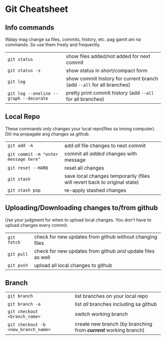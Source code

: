 # Git Cheatsheet

## Info commands
Walay mag change sa files, commits, history, etc. pag gamit ani na commands. So use them freely and frequently.

|||
| --- | --- |
| `git status` | show files added/not added for next commit |
| `git status -s` | show status in short/compact form |
| `git log` | show commit history for current branch (add `--all` for all branches) |
| `git log --oneline --graph --decorate` | pretty print commit history  (add `--all` for all branches) |


## Local Repo
These commands only changes your local repo(files sa imong computer). Dili ma propagate ang changes sa github.

|||
| --- | --- |
| `git add -A` | add *all* file changes to next commit |
| `git commit -m "enter message here"` | commit all *added* changes with message |
| `git reset --HARD` | reset all changes |
| `git stash` | save local changes temporarily (files will revert back to original state) |
| `git stash pop` | re-apply stashed changes |

## Uploading/Downloading changes to/from github
Use your judgment for when to upload local changes. You don't have to upload changes every commit. 

|||
| --- | --- |
| `git fetch` | check for new updates from github without changing files |
| `git pull` | check for new updates from github *and* update files as well |
| `git push` | upload all local changes to github |


## Branch

|||
| --- | --- |
| `git branch` | list branches on your local repo |
| `git branch -a` | list *all* branches including sa github |
| `git checkout <branch_name>` | switch working branch |
| `git checkout -b <new_branch_name>` | create new branch (by branching from ***current*** working branch) |